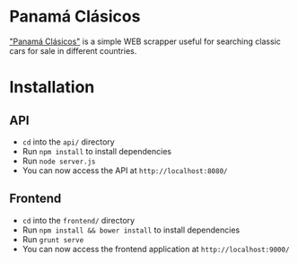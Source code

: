 Panamá Clásicos
=================

["Panamá Clásicos"](http://panama-clasicos.rhcloud.com/) is a simple WEB scrapper useful for searching classic cars for sale in different countries.

# Installation

## API
- `cd` into the `api/` directory
- Run `npm install` to install dependencies
- Run `node server.js`
- You can now access the API at `http://localhost:8080/`

## Frontend
- `cd` into the `frontend/` directory
- Run `npm install && bower install` to install dependencies
- Run `grunt serve`
- You can now access the frontend application at `http://localhost:9000/`
